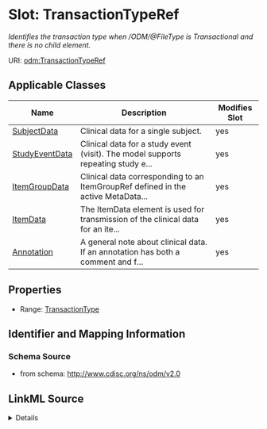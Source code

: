 # Slot: TransactionTypeRef


_Identifies the transaction type when /ODM/@FileType is Transactional and there is no child element._



URI: [odm:TransactionTypeRef](http://www.cdisc.org/ns/odm/v2.0/TransactionTypeRef)



<!-- no inheritance hierarchy -->




## Applicable Classes

| Name | Description | Modifies Slot |
| --- | --- | --- |
[SubjectData](SubjectData.md) | Clinical data for a single subject. |  yes  |
[StudyEventData](StudyEventData.md) | Clinical data for a study event (visit). The model supports repeating study e... |  yes  |
[ItemGroupData](ItemGroupData.md) | Clinical data corresponding to an ItemGroupRef defined in the active MetaData... |  yes  |
[ItemData](ItemData.md) | The ItemData element is used for transmission of the clinical data for an ite... |  yes  |
[Annotation](Annotation.md) | A general note about clinical data. If an annotation has both a comment and f... |  yes  |







## Properties

* Range: [TransactionType](TransactionType.md)





## Identifier and Mapping Information







### Schema Source


* from schema: http://www.cdisc.org/ns/odm/v2.0




## LinkML Source

<details>
```yaml
name: TransactionTypeRef
description: Identifies the transaction type when /ODM/@FileType is Transactional
  and there is no child element.
from_schema: http://www.cdisc.org/ns/odm/v2.0
rank: 1000
alias: TransactionTypeRef
domain_of:
- SubjectData
- StudyEventData
- ItemGroupData
- ItemData
- Annotation
range: TransactionType

```
</details>